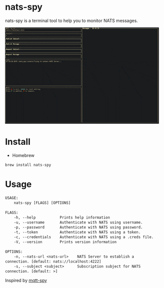 # nats-spy

nats-spy is a terminal tool to help you to monitor NATS messages.

![](./demo.gif)

# Install
- Homebrew
```
brew install nats-spy
```

# Usage
```
USAGE:
    nats-spy [FLAGS] [OPTIONS]

FLAGS:
    -h, --help           Prints help information
    -u, --username       Authenticate with NATS using username.
    -p, --password       Authenticate with NATS using password.
    -t, --token          Authenticate with NATS using a token.
    -c, --credentials    Authenticate with NATS using a .creds file.
    -V, --version        Prints version information

OPTIONS:
    -n, --nats-url <nats-url>    NATS Server to establish a connection. [default: nats://localhost:4222]
    -s, --subject <subject>      Subscription subject for NATS connection. [default: >] 
```

Inspired by [mqtt-spy](https://github.com/eclipse/paho.mqtt-spy)
